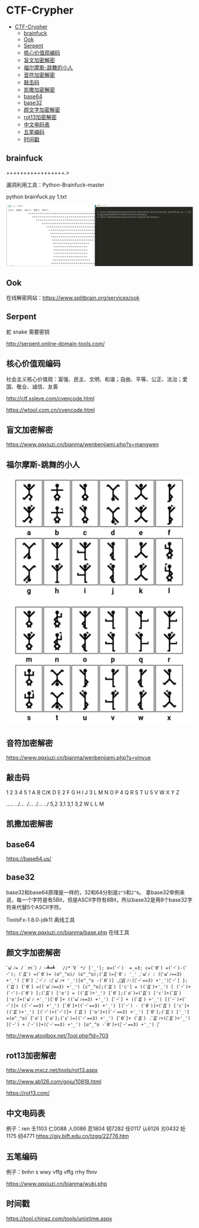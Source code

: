 # CTF-Crypher

- [CTF-Crypher](#CTF-Crypher)
    - [brainfuck](#brainfuck)
    - [Ook](#Ook)
    - [Serpent](#Serpent)
    - [核心价值观编码](#核心价值观编码)
    - [盲文加密解密](#盲文加密解密)
    - [福尔摩斯-跳舞的小人](#福尔摩斯-跳舞的小人)
    - [音符加密解密](#音符加密解密)
    - [敲击码](#敲击码)
    - [凯撒加密解密](#凯撒加密解密)
    - [base64](#base64)
    - [base32](#base32)
    - [颜文字加密解密](#颜文字加密解密)
    - [rot13加密解密](#rot13加密解密)
    - [中文电码表](#中文电码表)
    - [五笔编码](#五笔编码)
    - [时间戳](#时间戳)
## brainfuck

 +++++++++++++++++.>

漏洞利用工具：Python-Brainfuck-master

python brainfuck.py 1.txt

![image](./img/brainfuck.png)

## Ook

在线解密网站：https://www.splitbrain.org/services/ook

## Serpent

蛇 snake 需要密钥

http://serpent.online-domain-tools.com/

## 核心价值观编码

社会主义核心价值观：富强、民主、文明、和谐；自由、平等、公正、法治；爱国、敬业、诚信、友善

http://ctf.ssleye.com/cvencode.html

https://wtool.com.cn/cvencode.html


## 盲文加密解密

https://www.qqxiuzi.cn/bianma/wenbenjiami.php?s=mangwen

## 福尔摩斯-跳舞的小人

![image](./img/tiaowuxiaoren.png)

## 音符加密解密

https://www.qqxiuzi.cn/bianma/wenbenjiami.php?s=yinyue

## 敲击码

  1  2  3  4  5
1 A  B C/K D  E
2 F  G  H  I  J
3 L  M  N  O  P
4 Q  R  S  T  U
5 V  W  X  Y  Z

..... ../... ./... ./... ../
  5,2     3,1    3,1    3,2
   W       L      L      M

## 凯撒加密解密


## base64

https://base64.us/
## base32

base32和base64原理是一样的，32和64分别是`2^5`和`2^6`。
拿base32举例来说，每一个字符是有5Bit，但是ASCII字符有8Bit，所以base32是用8个base32字符来代替5个ASCII字符。


ToolsFx-1.8.0-jdk11 离线工具

https://www.qqxiuzi.cn/bianma/base.php 在线工具

## 颜文字加密解密

```
ﾟωﾟﾉ= /｀ｍ´）ﾉ ~┻━┻   //*´∇｀*/ ['_']; o=(ﾟｰﾟ)  =_=3; c=(ﾟΘﾟ) =(ﾟｰﾟ)-(ﾟｰﾟ); (ﾟДﾟ) =(ﾟΘﾟ)= (o^_^o)/ (o^_^o);(ﾟДﾟ)={ﾟΘﾟ: '_' ,ﾟωﾟﾉ : ((ﾟωﾟﾉ==3) +'_') [ﾟΘﾟ] ,ﾟｰﾟﾉ :(ﾟωﾟﾉ+ '_')[o^_^o -(ﾟΘﾟ)] ,ﾟДﾟﾉ:((ﾟｰﾟ==3) +'_')[ﾟｰﾟ] }; (ﾟДﾟ) [ﾟΘﾟ] =((ﾟωﾟﾉ==3) +'_') [c^_^o];(ﾟДﾟ) ['c'] = ((ﾟДﾟ)+'_') [ (ﾟｰﾟ)+(ﾟｰﾟ)-(ﾟΘﾟ) ];(ﾟДﾟ) ['o'] = ((ﾟДﾟ)+'_') [ﾟΘﾟ];(ﾟoﾟ)=(ﾟДﾟ) ['c']+(ﾟДﾟ) ['o']+(ﾟωﾟﾉ +'_')[ﾟΘﾟ]+ ((ﾟωﾟﾉ==3) +'_') [ﾟｰﾟ] + ((ﾟДﾟ) +'_') [(ﾟｰﾟ)+(ﾟｰﾟ)]+ ((ﾟｰﾟ==3) +'_') [ﾟΘﾟ]+((ﾟｰﾟ==3) +'_') [(ﾟｰﾟ) - (ﾟΘﾟ)]+(ﾟДﾟ) ['c']+((ﾟДﾟ)+'_') [(ﾟｰﾟ)+(ﾟｰﾟ)]+ (ﾟДﾟ) ['o']+((ﾟｰﾟ==3) +'_') [ﾟΘﾟ];(ﾟДﾟ) ['_'] =(o^_^o) [ﾟoﾟ] [ﾟoﾟ];(ﾟεﾟ)=((ﾟｰﾟ==3) +'_') [ﾟΘﾟ]+ (ﾟДﾟ) .ﾟДﾟﾉ+((ﾟДﾟ)+'_') [(ﾟｰﾟ) + (ﾟｰﾟ)]+((ﾟｰﾟ==3) +'_') [o^_^o -ﾟΘﾟ]+((ﾟｰﾟ==3) +'_') [ﾟ
```

http://www.atoolbox.net/Tool.php?Id=703

## rot13加密解密

http://www.mxcz.net/tools/rot13.aspx

http://www.ab126.com/goju/10818.html

https://rot13.com/

## 中文电码表

例子：ren
壬1103 仁0088 人0086 忍1804 韧7282 任0117 认6126 刃0432
妊1175 纫4771
https://gjy.bift.edu.cn/tzgg/22776.htm

## 五笔编码

例子：bnhn s wwy vffg vffg rrhy fhnv

https://www.qqxiuzi.cn/bianma/wubi.php

## 时间戳

https://tool.chinaz.com/tools/unixtime.aspx